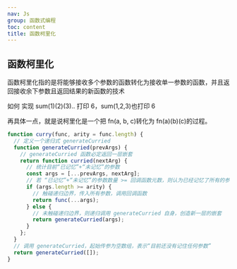 ```yaml
---
nav: Js
group: 函数式编程
toc: content
title: 函数柯里化
---
```


## 函数柯里化

函数柯里化指的是将能够接收多个参数的函数转化为接收单一参数的函数，并且返回接收余下参数且返回结果的新函数的技术

如何 实现 sum(1)(2)(3).. 打印 6，sum(1,2,3)也打印 6

再具体一点，就是说柯里化是一个把 fn(a, b, c)转化为 fn(a)(b)(c)的过程。

```js
function curry(func, arity = func.length) {
  // 定义一个递归式 generateCurried
  function generateCurried(prevArgs) {
    // generateCurried 函数必定返回一层嵌套
    return function curried(nextArg) {
      // 统计目前“已记忆”+“未记忆”的参数
      const args = [...prevArgs, nextArg];
      // 若 “已记忆”+“未记忆”的参数数量 >= 回调函数元数，则认为已经记忆了所有的参数
      if (args.length >= arity) {
        // 触碰递归边界，传入所有参数，调用回调函数
        return func(...args);
      } else {
        // 未触碰递归边界，则递归调用 generateCurried 自身，创造新一层的嵌套
        return generateCurried(args);
      }
    };
  }
  // 调用 generateCurried，起始传参为空数组，表示“目前还没有记住任何参数”
  return generateCurried([]);
}
```
